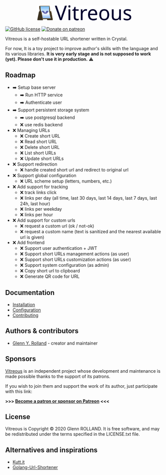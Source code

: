 
# <img src="doc/logo.svg" style="width: 60%; display: block; margin: 0 auto;" alt="Vitreous" />

[![GitHub license](https://img.shields.io/github/license/glenux/vitreous.svg)](https://github.com/glenux/vitreous/blob/master/LICENSE.txt)
[![Donate on patreon](https://img.shields.io/badge/patreon-donate-orange.svg)](https://patreon.com/glenux)

Vitreous is a self-hostable URL shortener written in Crystal. 

For now, It is a toy project to improve author's skills with the language and its various libraries. **It is very early stage and is not supposed to work (yet). Please don't use it in production.** :warning:

## Roadmap

* :arrow_right: Setup base server
  * :arrow_right: Run HTTP service
  * :arrow_right: Authenticate user
* :arrow_right: Support persistent storage system
  * :arrow_right: use postgresql backend
  * :x: use redis backend
* :x: Managing URLs
  * :x: Create short URL
  * :x: Read short URL
  * :x: Delete short URL
  * :x: List short URLs
  * :x: Update short URLs
* :x: Support redirection
  * :x: handle created short url and redirect to original url
* :x: Support global configuration
  * :x: URL scheme setup (letters, numbers, etc.)
* :x: Add support for tracking
  * :x: track links click
  * :x: links per day (all time, last 30 days, last 14 days, last 7 days, last 24h, last hour)
  * :x: links per weekday
  * :x: links per hour
* :x: Add support for custom urls
  * :x: request a custom url (ok / not-ok)
  * :x: request a custom name (text is sanitized and the nearest available url is given)
* :x: Add frontend
  * :x: Support user authentication + JWT
  * :x: Support short URLs management actions (as user)
  * :x: Support short URLs customization actions (as user)
  * :x: Support system configuration (as admin)
  * :x: Copy short url to clipboard
  * :x: Generate QR code for URL

## Documentation

* [Installation](doc/installing.md)
* [Configuration](doc/configuration.md)
* [Contributing](doc/contributing.md)

## Authors & contributors

* [Glenn Y. Rolland](https://github.com/glenux) - creator and maintainer

## Sponsors

[Vitreous](https://github.com/glenux/vitreous) is an independent project whose development and maintenance is made possible thanks to the support of its patrons.

If you wish to join them and support the work of its author, just participate with this link:

**>>> [Become a patron or sponsor on Patreon](https://www.patreon.com/glenux) <<<**

## License

Vitreous is Copyright © 2020 Glenn ROLLAND. It is free software, and may be redistributed under the terms specified in the LICENSE.txt file.

## Alternatives and inspirations

* [Kutt.it](https://kutt.it/)
* [Golang-Url-Shortener](https://github.com/mxschmitt/golang-url-shortener)


